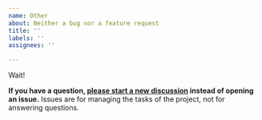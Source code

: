 ```yaml
---
name: Other
about: Neither a bug nor a feature request
title: ''
labels: ''
assignees: ''

---
```


Wait!

**If you have a question, [please start a new discussion](https://github.com/alumet-dev/alumet/discussions) instead of opening an issue.** Issues are for managing the tasks of the project, not for answering questions.
